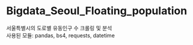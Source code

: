 # Bigdata_Seoul_Floating_population
서울특별시의 도로별 유동인구 수 크롤링 및 분석
<br>사용된 모듈: pandas, bs4, requests, datetime
